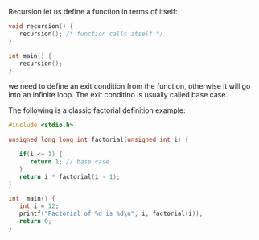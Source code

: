 Recursion let us define a function in terms of itself:

```c
void recursion() {
   recursion(); /* function calls itself */
}

int main() {
   recursion();
}
```

we need to define an exit condition from the function, otherwise it will go into an infinite loop. The exit conditino is usually called base case.

The following is a classic factorial definition example:

```c
#include <stdio.h>

unsigned long long int factorial(unsigned int i) {

   if(i <= 1) {
      return 1; // base case
   }
   return i * factorial(i - 1);
}

int  main() {
   int i = 12;
   printf("Factorial of %d is %d\n", i, factorial(i));
   return 0;
}
```